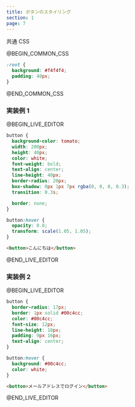 ```yaml
---
title: ボタンのスタイリング
section: 1
page: 7
---
```


共通 CSS

@BEGIN_COMMON_CSS

```css
:root {
  background: #f4f4f4;
  padding: 40px;
}
```

@END_COMMON_CSS

### 実装例 1

@BEGIN_LIVE_EDITOR

```css
button {
  background-color: tomato;
  width: 200px;
  height: 40px;
  color: white;
  font-weight: bold;
  text-align: center;
  line-height: 40px;
  border-radius: 20px;
  box-shadow: 0px 1px 7px rgba(0, 0, 0, 0.3);
  transition: 0.3s;

  border: none;
}

button:hover {
  opacity: 0.8;
  transform: scale(1.05, 1.05);
}
```

```html
<button>こんにちは</button>
```

@END_LIVE_EDITOR

### 実装例 2

@BEGIN_LIVE_EDITOR

```css
button {
  border-radius: 17px;
  border: 1px solid #00c4cc;
  color: #00c4cc;
  font-size: 12px;
  line-height: 18px;
  padding: 9px 16px;
  text-align: center;
}

button:hover {
  background: #00c4cc;
  color: white;
}
```

```html
<button>メールアドレスでログイン</button>
```

@END_LIVE_EDITOR
